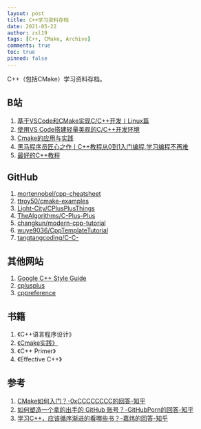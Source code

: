 ```yaml
---
layout: post
title: C++学习资料存档
date: 2021-05-22
author: zxl19
tags: [C++, CMake, Archive]
comments: true
toc: true
pinned: false
---
```


C++（包括CMake）学习资料存档。

<!-- more -->

## B站

1. [基于VSCode和CMake实现C/C++开发丨Linux篇](https://www.bilibili.com/video/BV1fy4y1b7TC)
2. [使用VS Code搭建轻量美观的C/C++开发环境](https://www.bilibili.com/video/BV1sW411v7VZ)
3. [Cmake的应用与实践](https://www.bilibili.com/video/BV17J411m7o1)
4. [黑马程序员匠心之作丨C++教程从0到1入门编程,学习编程不再难](https://www.bilibili.com/video/BV1et411b73Z)
5. [最好的C++教程](https://www.bilibili.com/video/BV1VJ411M7WR)

## GitHub

1. [mortennobel/cpp-cheatsheet](https://github.com/mortennobel/cpp-cheatsheet)
2. [ttroy50/cmake-examples](https://github.com/ttroy50/cmake-examples)
3. [Light-City/CPlusPlusThings](https://github.com/Light-City/CPlusPlusThings)
4. [TheAlgorithms/C-Plus-Plus](https://github.com/TheAlgorithms/C-Plus-Plus)
5. [changkun/modern-cpp-tutorial](https://github.com/changkun/modern-cpp-tutorial)
6. [wuye9036/CppTemplateTutorial](https://github.com/wuye9036/CppTemplateTutorial)
7. [tangtangcoding/C-C-](https://github.com/tangtangcoding/C-C-)

## 其他网站

1. [Google C++ Style Guide](https://google.github.io/styleguide/cppguide.html)
2. [cplusplus](http://www.cplusplus.com/)
3. [cppreference](https://en.cppreference.com/w/)

## 书籍

1. 《C++语言程序设计》
2. [《Cmake实践》](http://file.ncnynl.com/ros/CMake%20Practice.pdf)
3. 《C++ Primer》
4. 《Effective C++》

## 参考

1. [CMake如何入门？-0xCCCCCCCC的回答-知乎](https://www.zhihu.com/question/58949190/answer/999701073)
2. [如何塑造一个拿的出手的 GitHub 账号？-GitHubPorn的回答-知乎](https://www.zhihu.com/question/47567490/answer/1866897272)
3. [学习C++，应该循序渐进的看哪些书？-嘉炜的回答-知乎](https://www.zhihu.com/question/20410487/answer/15055637)
